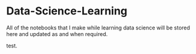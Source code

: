 # Data-Science-Learning
All of the notebooks that I make while learning data science will be stored here and updated as and when required.

test.
